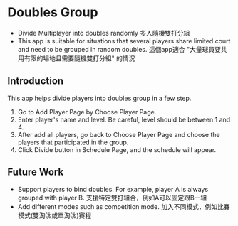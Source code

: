 # Doubles Group 
* Divide Multiplayer into doubles randomly 多人隨機雙打分組
* This app is suitable for situations that several players share limited court and need to be grouped in random doubles. 這個app適合 "大量球員要共用有限的場地且需要隨機雙打分組" 的情況

## Introduction
This app helps divide players into doubles group in a few step.
1. Go to Add Player Page by Choose Player Page.
2. Enter player's name and level. Be careful, level should be between 1 and 4.
3. After add all players, go back to Choose Player Page and choose the players that participated in the group.
4. Click Divide button in Schedule Page, and the schedule will appear.

## Future Work
* Support players to bind doubles. For example, player A is always grouped with player B. 支援特定雙打組合，例如A可以固定跟B一組
* Add different modes such as competition mode. 加入不同模式，例如比賽模式(雙淘汰或單淘汰)賽程
